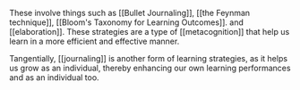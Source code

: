 These involve things such as [[Bullet Journaling]], [[the Feynman technique]], [[Bloom's Taxonomy for Learning Outcomes]]. and [[elaboration]]. These strategies are a type of [[metacognition]] that help us learn in a more efficient and effective manner.   

Tangentially, [[journaling]] is another form of learning strategies, as it helps us grow as an individual, thereby enhancing our own learning performances and as an individual too.